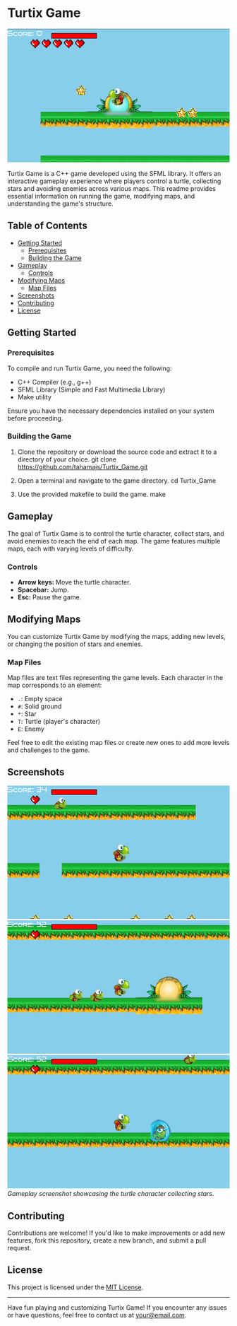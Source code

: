 # Turtix Game

![Turtix Game](Game_pic/6.png)

Turtix Game is a C++ game developed using the SFML library. It offers an interactive gameplay experience where players control a turtle, collecting stars and avoiding enemies across various maps. This readme provides essential information on running the game, modifying maps, and understanding the game's structure.

## Table of Contents

- [Getting Started](#getting-started)
  - [Prerequisites](#prerequisites)
  - [Building the Game](#building-the-game)
- [Gameplay](#gameplay)
  - [Controls](#controls)
- [Modifying Maps](#modifying-maps)
  - [Map Files](#map-files)
- [Screenshots](#screenshots)
- [Contributing](#contributing)
- [License](#license)

## Getting Started

### Prerequisites

To compile and run Turtix Game, you need the following:

- C++ Compiler (e.g., g++)
- SFML Library (Simple and Fast Multimedia Library)
- Make utility

Ensure you have the necessary dependencies installed on your system before proceeding.

### Building the Game

1. Clone the repository or download the source code and extract it to a directory of your choice.
git clone https://github.com/tahamajs/Turtix_Game.git


2. Open a terminal and navigate to the game directory.
cd Turtix_Game


3. Use the provided makefile to build the game.
make 


## Gameplay

The goal of Turtix Game is to control the turtle character, collect stars, and avoid enemies to reach the end of each map. The game features multiple maps, each with varying levels of difficulty.

### Controls

- **Arrow keys:** Move the turtle character.
- **Spacebar:** Jump.
- **Esc:** Pause the game.

## Modifying Maps

You can customize Turtix Game by modifying the maps, adding new levels, or changing the position of stars and enemies.

### Map Files

Map files are text files representing the game levels. Each character in the map corresponds to an element:

- `.`: Empty space
- `#`: Solid ground
- `*`: Star
- `T`: Turtle (player's character)
- `E`: Enemy

Feel free to edit the existing map files or create new ones to add more levels and challenges to the game.

## Screenshots

![Gameplay](Game_pic/1.png)
![Gameplay](Game_pic/3.png)
![Gameplay](Game_pic/2.png)
_Gameplay screenshot showcasing the turtle character collecting stars._

## Contributing

Contributions are welcome! If you'd like to make improvements or add new features, fork this repository, create a new branch, and submit a pull request.

## License

This project is licensed under the [MIT License](LICENSE).

---

Have fun playing and customizing Turtix Game! If you encounter any issues or have questions, feel free to contact us at [your@email.com](mailto:your@email.com).




